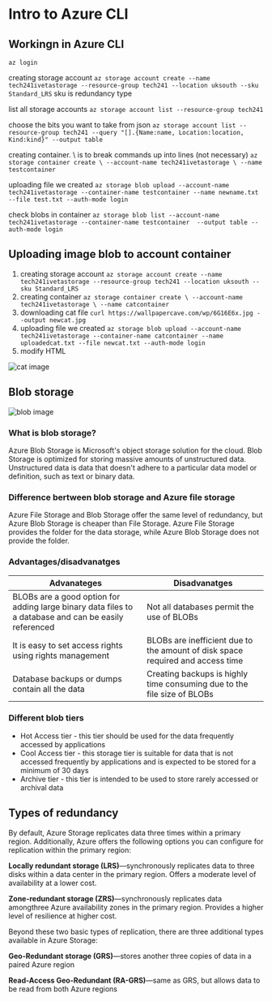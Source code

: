 # Intro to Azure CLI


## Workingn in Azure CLI

```az login```

creating storage account 
```az storage account create --name tech241ivetastorage --resource-group tech241 --location uksouth --sku Standard_LRS```
sku is redundancy type


list all storage accounts
```az storage account list --resource-group tech241```


choose the bits you want to take from json
```az storage account list --resource-group tech241 --query "[].{Name:name, Location:location, Kind:kind}" --output table```

creating container. \ is to break commands up into lines (not necessary)
``` az storage container create \ --account-name tech241ivetastorage \ --name testcontainer ```


uploading file we created
``` az storage blob upload --account-name tech241ivetastorage --container-name testcontainer --name newname.txt --file test.txt --auth-mode login ```

check blobs in container
``` az storage blob list --account-name tech241ivetastorage --container-name testcontainer  --output table --auth-mode login ```


## Uploading image blob to account container

1. creating storage account 
```az storage account create --name tech241ivetastorage --resource-group tech241 --location uksouth --sku Standard_LRS```
2. creating container
``` az storage container create \ --account-name tech241ivetastorage \ --name catcontainer ```
3. downloading cat file
```curl https://wallpapercave.com/wp/6G16E6x.jpg --output newcat.jpg```
4. uploading file we created
``` az storage blob upload --account-name tech241ivetastorage --container-name catcontainer --name uploadedcat.txt --file newcat.txt --auth-mode login ```
5. modify HTML

![cat image](spartaAppCat.png)


## Blob storage

![blob image](artwork.jpg)

### What is blob storage?
Azure Blob Storage is Microsoft's object storage solution for the cloud. Blob Storage is optimized for storing massive amounts of unstructured data. Unstructured data is data that doesn't adhere to a particular data model or definition, such as text or binary data.

### Difference bertween blob storage and Azure file storage

Azure File Storage and Blob Storage offer the same level of redundancy, but Azure Blob Storage is cheaper than File Storage. Azure File Storage provides the folder for the data storage, while Azure Blob Storage does not provide the folder. 


### Advantages/disadvanatges 

| Advanateges | Disadvanatges |
| ----------- | ----------- |
| BLOBs are a good option for adding large binary data files to a database and can be easily referenced | Not all databases permit the use of BLOBs |
| It is easy to set access rights using rights management | 	BLOBs are inefficient due to the amount of disk space required and access time |
|Database backups or dumps contain all the data|Creating backups is highly time consuming due to the file size of BLOBs|


### Different blob tiers

- Hot Access tier - this tier should be used for the data frequently accessed by applications
- Cool Access tier - this storage tier is suitable for data that is not accessed frequently by applications and is expected to be stored for a minimum of 30 days
- Archive tier - this tier is intended to be used to store rarely accessed or archival data


## Types of redundancy

By default, Azure Storage replicates data three times within a primary region. Additionally, Azure offers the following options you can configure for replication within the primary region:

**Locally redundant storage (LRS)**—synchronously replicates data to three disks within a data center in the primary region. Offers a moderate level of availability at a lower cost.

**Zone-redundant storage (ZRS)**—synchronously replicates data amongthree Azure availability zones in the primary region. Provides a higher level of resilience at higher cost.


Beyond these two basic types of replication, there are three additional types available in Azure Storage:

**Geo-Redundant storage (GRS)**—stores another three copies of data in a paired Azure region

**Read-Access Geo-Redundant (RA-GRS)**—same as GRS, but allows data to be read from both Azure regions